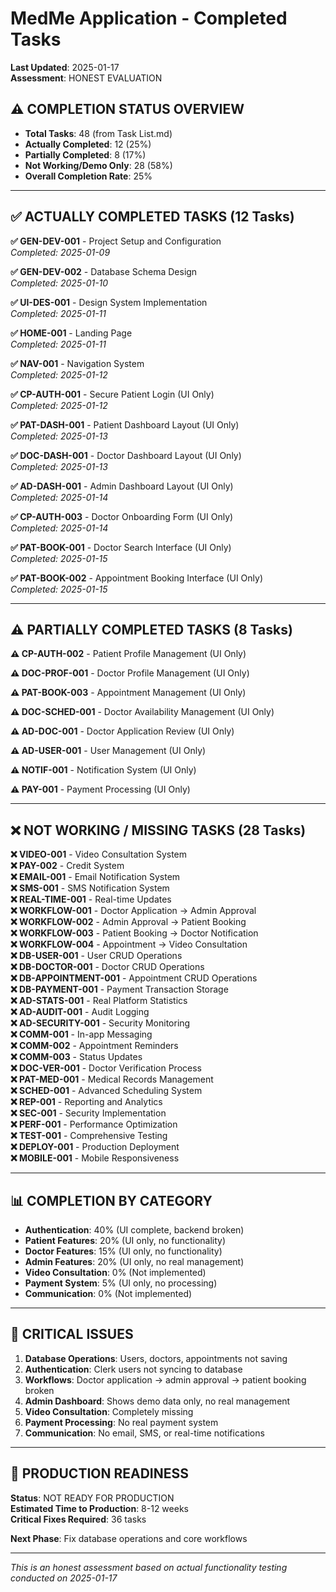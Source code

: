 # MedMe Application - Completed Tasks

**Last Updated**: 2025-01-17  
**Assessment**: HONEST EVALUATION

## ⚠️ COMPLETION STATUS OVERVIEW
- **Total Tasks**: 48 (from Task List.md)
- **Actually Completed**: 12 (25%)
- **Partially Completed**: 8 (17%)
- **Not Working/Demo Only**: 28 (58%)
- **Overall Completion Rate**: 25%

---

## ✅ ACTUALLY COMPLETED TASKS (12 Tasks)

**✅ GEN-DEV-001** - Project Setup and Configuration  
*Completed: 2025-01-09*

**✅ GEN-DEV-002** - Database Schema Design  
*Completed: 2025-01-10*

**✅ UI-DES-001** - Design System Implementation  
*Completed: 2025-01-11*

**✅ HOME-001** - Landing Page  
*Completed: 2025-01-11*

**✅ NAV-001** - Navigation System  
*Completed: 2025-01-12*

**✅ CP-AUTH-001** - Secure Patient Login (UI Only)  
*Completed: 2025-01-12*

**✅ PAT-DASH-001** - Patient Dashboard Layout (UI Only)  
*Completed: 2025-01-13*

**✅ DOC-DASH-001** - Doctor Dashboard Layout (UI Only)  
*Completed: 2025-01-13*

**✅ AD-DASH-001** - Admin Dashboard Layout (UI Only)  
*Completed: 2025-01-14*

**✅ CP-AUTH-003** - Doctor Onboarding Form (UI Only)  
*Completed: 2025-01-14*

**✅ PAT-BOOK-001** - Doctor Search Interface (UI Only)  
*Completed: 2025-01-15*

**✅ PAT-BOOK-002** - Appointment Booking Interface (UI Only)  
*Completed: 2025-01-15*

---

## ⚠️ PARTIALLY COMPLETED TASKS (8 Tasks)

**⚠️ CP-AUTH-002** - Patient Profile Management (UI Only)

**⚠️ DOC-PROF-001** - Doctor Profile Management (UI Only)

**⚠️ PAT-BOOK-003** - Appointment Management (UI Only)

**⚠️ DOC-SCHED-001** - Doctor Availability Management (UI Only)

**⚠️ AD-DOC-001** - Doctor Application Review (UI Only)

**⚠️ AD-USER-001** - User Management (UI Only)

**⚠️ NOTIF-001** - Notification System (UI Only)

**⚠️ PAY-001** - Payment Processing (UI Only)

---

## ❌ NOT WORKING / MISSING TASKS (28 Tasks)

**❌ VIDEO-001** - Video Consultation System  
**❌ PAY-002** - Credit System  
**❌ EMAIL-001** - Email Notification System  
**❌ SMS-001** - SMS Notification System  
**❌ REAL-TIME-001** - Real-time Updates  
**❌ WORKFLOW-001** - Doctor Application → Admin Approval  
**❌ WORKFLOW-002** - Admin Approval → Patient Booking  
**❌ WORKFLOW-003** - Patient Booking → Doctor Notification  
**❌ WORKFLOW-004** - Appointment → Video Consultation  
**❌ DB-USER-001** - User CRUD Operations  
**❌ DB-DOCTOR-001** - Doctor CRUD Operations  
**❌ DB-APPOINTMENT-001** - Appointment CRUD Operations  
**❌ DB-PAYMENT-001** - Payment Transaction Storage  
**❌ AD-STATS-001** - Real Platform Statistics  
**❌ AD-AUDIT-001** - Audit Logging  
**❌ AD-SECURITY-001** - Security Monitoring  
**❌ COMM-001** - In-app Messaging  
**❌ COMM-002** - Appointment Reminders  
**❌ COMM-003** - Status Updates  
**❌ DOC-VER-001** - Doctor Verification Process  
**❌ PAT-MED-001** - Medical Records Management  
**❌ SCHED-001** - Advanced Scheduling System  
**❌ REP-001** - Reporting and Analytics  
**❌ SEC-001** - Security Implementation  
**❌ PERF-001** - Performance Optimization  
**❌ TEST-001** - Comprehensive Testing  
**❌ DEPLOY-001** - Production Deployment  
**❌ MOBILE-001** - Mobile Responsiveness  

---

## 📊 COMPLETION BY CATEGORY

- **Authentication**: 40% (UI complete, backend broken)
- **Patient Features**: 20% (UI only, no functionality)
- **Doctor Features**: 15% (UI only, no functionality)
- **Admin Features**: 20% (UI only, no real management)
- **Video Consultation**: 0% (Not implemented)
- **Payment System**: 5% (UI only, no processing)
- **Communication**: 0% (Not implemented)

---

## 🚨 CRITICAL ISSUES

1. **Database Operations**: Users, doctors, appointments not saving
2. **Authentication**: Clerk users not syncing to database
3. **Workflows**: Doctor application → admin approval → patient booking broken
4. **Admin Dashboard**: Shows demo data only, no real management
5. **Video Consultation**: Completely missing
6. **Payment Processing**: No real payment system
7. **Communication**: No email, SMS, or real-time notifications

---

## 🎯 PRODUCTION READINESS

**Status**: NOT READY FOR PRODUCTION  
**Estimated Time to Production**: 8-12 weeks  
**Critical Fixes Required**: 36 tasks  

**Next Phase**: Fix database operations and core workflows

---

*This is an honest assessment based on actual functionality testing conducted on 2025-01-17*
